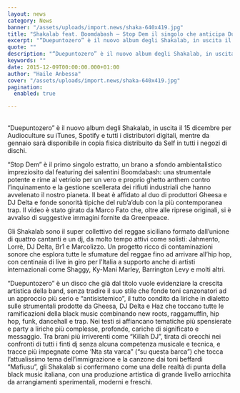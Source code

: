 ```yaml
---
layout: news
category: News
banner: "/assets/uploads/import.news/shaka-640x419.jpg"
title: "Shakalab feat. Boomdabash – Stop Dem il singolo che anticipa Duepuntozero"
excerpt: "“Duepuntozero” è il nuovo album degli Shakalab, in uscita il 15 dicembre per Audioculture su iTunes, Spotify e tutti i distributori digitali, mentre da gennaio sarà disponibile in copia fisica distribuito da Self in tutti i negozi di dischi. “Stop Dem” è il primo singolo estratto, un brano a sfondo ambientalistico impreziosito dal featuring dei [&hellip"
quote: ""
description: "“Duepuntozero” è il nuovo album degli Shakalab, in uscita il 15 dicembre per Audioculture su iTunes, Spotify e tutti i distributori digitali, mentre da gennaio sarà disponibile in copia fisica distribuito da Self in tutti i negozi di dischi. “Stop Dem” è il primo singolo estratto, un brano a sfondo ambientalistico impreziosito dal featuring dei [&hellip"
keywords: ""
date: 2015-12-09T00:00:00.000+01:00
author: "Haile Anbessa"
cover: "/assets/uploads/import.news/shaka-640x419.jpg"
pagination:
  enabled: true

---
```


[](https://hotmc.com/wp-content/uploads/2015/12/shaka.jpg)  
“Duepuntozero” è il nuovo album degli Shakalab, in uscita il 15 dicembre per Audioculture su iTunes, Spotify e tutti i distributori digitali, mentre da gennaio sarà disponibile in copia fisica distribuito da Self in tutti i negozi di dischi.

“Stop Dem” è il primo singolo estratto, un brano a sfondo ambientalistico impreziosito dal featuring dei salentini Boomdabash: una strumentale potente e rime al vetriolo per un vero e proprio ghetto anthem contro l’inquinamento e la gestione scellerata dei rifiuti industriali che hanno avvelenato il nostro pianeta. Il beat è affidato al duo di produttori Gheesa e DJ Delta e fonde sonorità tipiche del rub’a’dub con la più contemporanea trap. Il video è stato girato da Marco Fato che, oltre alle riprese originali, si è avvalso di suggestive immagini fornite da Greenpeace.

Gli Shakalab sono il super collettivo del reggae siciliano formato dall’unione di quattro cantanti e un dj, da molto tempo attivi come solisti: Jahmento, Lorrè, DJ Delta, Br1 e Marcolizzo. Un progetto ricco di contaminazioni sonore che esplora tutte le sfumature del reggae fino ad arrivare all’hip hop, con centinaia di live in giro per l’Italia a supporto anche di artisti internazionali come Shaggy, Ky-Mani Marley, Barrington Levy e molti altri.

“Duepuntozero” è un disco che già dal titolo vuole evidenziare la crescita artistica della band, senza tradire il suo stile che fonde toni canzonatori ad un approccio più serio e “antisistemico”, il tutto condito da liriche in dialetto sulle strumentali prodotte da Gheesa, DJ Delta e Haz che toccano tutte le ramificazioni della black music combinando new roots, raggamuffin, hip hop, funk, dancehall e trap. Nei testi si affiancano tematiche più spensierate e party a liriche più complesse, profonde, cariche di significato e messaggio. Tra brani più irriverenti come “Killah DJ”, tirata di orecchi nei confronti di tutti i finti dj senza alcuna competenza musicale e tecnica, e tracce più impegnate come ’Nta sta varca” (“su questa barca”) che tocca l’attualissimo tema dell’immigrazione e la canzone dai toni beffardi “Mafiusu”, gli Shakalab si confermano come una delle realtà di punta della black music italiana, con una produzione artistica di grande livello arricchita da arrangiamenti sperimentali, moderni e freschi.